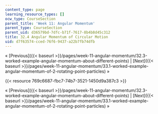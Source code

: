 ```yaml
---
content_type: page
learning_resource_types: []
ocw_type: CourseSection
parent_title: 'Week 11: Angular Momentum'
parent_type: CourseSection
parent_uid: d36579bd-7dfc-b71f-7617-8b4b8d45c312
title: 32.4 Angular Momentum of Circular Motion
uid: d7f63574-cced-76f6-9437-a22b7fb74dfb
---
```


« [Previous]({{< baseurl >}}/pages/week-11-angular-momentum/32.3-worked-example-angular-momentum-about-different-points) | [Next]({{< baseurl >}}/pages/week-11-angular-momentum/33.1-worked-example-angular-momentum-of-2-rotating-point-particles) »

{{< resource 769c6687-fbc7-74b7-3521-1450d9a387c3 >}}

« [Previous]({{< baseurl >}}/pages/week-11-angular-momentum/32.3-worked-example-angular-momentum-about-different-points) | [Next]({{< baseurl >}}/pages/week-11-angular-momentum/33.1-worked-example-angular-momentum-of-2-rotating-point-particles) »